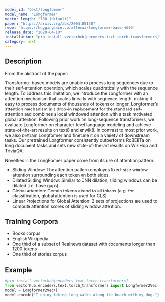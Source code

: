 ```yaml
---
model_id: "text/longformer" 
model_name: "Longformer" 
vector_length: "768 (default)"
paper: "https://arxiv.org/abs/2004.05150"
repo: "https://huggingface.co/allenai/longformer-base-4096"
release_date: "2020-04-10"
installation: "pip install vectorhub[encoders-text-torch-transformers]"
category: text
---
```


## Description

From the abstract of the paper:

Transformer-based models are unable to process long sequences due to their self-attention operation, which scales quadratically with the sequence length. To address this limitation, we introduce the Longformer with an attention mechanism that scales linearly with sequence length, making it easy to process documents of thousands of tokens or longer. Longformer’s attention mechanism is a drop-in replacement for the standard self-attention and combines a local windowed attention with a task motivated global attention. Following prior work on long-sequence transformers, we evaluate Longformer on character-level language modeling and achieve state-of-the-art results on text8 and enwik8. In contrast to most prior work, we also pretrain Longformer and finetune it on a variety of downstream tasks. Our pretrained Longformer consistently outperforms RoBERTa on long document tasks and sets new state-of-the-art results on WikiHop and TriviaQA.

Novelties in the LongFormer paper come from its use of attention pattern:

- Sliding Window: The attention pattern employes fixed-size window attention surrounding each token on both sides.
- Dilated Sliding Window: Similar to CNN dilation, sliding windows can be dilated (i.e. have gaps)
- Global Attention: Certain tokens attend to all tokens (e.g. for classification, global attention is used for CLS)
- Linear Projections for Global Attention: 2 sets of projections are used to compute attention scores of sliding window attention.

## Training Corpora 

- Books corpus 
- English Wikipedia 
- One third of a subset of Realnews dataset with documents longer than 1200 tokens 
- One third of stories corpus

## Example

```python
#pip install vectorhub[encoders-text-torch-transformers]
from vectorhub.encoders.text.torch_transformers import Longformer2Vec
model = Longformer2Vec()
model.encode("I enjoy taking long walks along the beach with my dog.")
```
